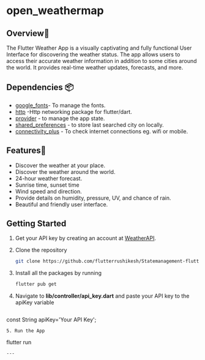 # open_weathermap

## Overview📙 <br>
The Flutter Weather App is a visually captivating and fully functional User Interface for discovering the weather status. The app allows users to access their accurate weather information in addition to some cities around the world. It provides real-time weather updates, forecasts, and more.

## Dependencies 📦️
- [google_fonts](https://pub.dev/packages/google_fonts)- To manage the fonts.
- [http](https://pub.dev/packages/http) -Http networking package for flutter/dart.
- [provider](https://pub.dev/packages/provider) - to manage the app state.
- [shared_preferences](https://pub.dev/packages/shared_preferences) - to store last searched city on locally.
- [connectivity_plus](https://pub.dev/packages/connectivity_plus) - To check internet connections eg. wifi or mobile.

## Features🌟<br>
- Discover the weather at your place.
- Discover the weather around the world.
- 24-hour weather forecast.
- Sunrise time, sunset time
- Wind speed and direction.
- Provide details on humidity, pressure, UV, and chance of rain.
- Beautiful and friendly user interface.

  
## Getting Started
1. Get your API key by creating an account at [WeatherAPI](https://www.weatherapi.com).
2. Clone the repository

   ```sh
   git clone https://github.com/flutterrushikesh/Statemanagement-flutter.git and go to this path app state/Provider/WeatherMap App/open_weathermap.
   ```
3. Install all the packages by running
   ```sh
   flutter pub get
   ```
4. Navigate to **lib/controller/api_key.dart** and paste your API key to the apiKey variable
   ```dart
const String apiKey='Your API Key';
   ```
5. Run the App
   ```
   flutter run
   ```
---
